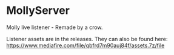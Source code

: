 # MollyServer
Molly live listener - Remade by a crow.

Listener assets are in the releases.
They can also be found here: https://www.mediafire.com/file/qbfrd7m90auj84f/assets.7z/file
